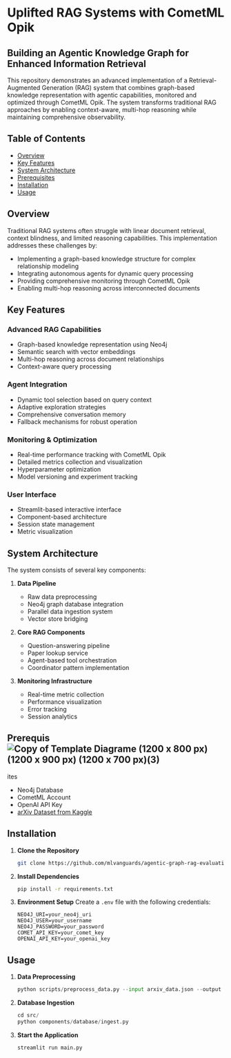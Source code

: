 # Uplifted RAG Systems with CometML Opik
## Building an Agentic Knowledge Graph for Enhanced Information Retrieval

This repository demonstrates an advanced implementation of a Retrieval-Augmented Generation (RAG) system that combines graph-based knowledge representation with agentic capabilities, monitored and optimized through CometML Opik. The system transforms traditional RAG approaches by enabling context-aware, multi-hop reasoning while maintaining comprehensive observability.

## Table of Contents
- [Overview](#overview)
- [Key Features](#key-features)
- [System Architecture](#system-architecture)
- [Prerequisites](#prerequisites)
- [Installation](#installation)
- [Usage](#usage)

## Overview

Traditional RAG systems often struggle with linear document retrieval, context blindness, and limited reasoning capabilities. This implementation addresses these challenges by:
- Implementing a graph-based knowledge structure for complex relationship modeling
- Integrating autonomous agents for dynamic query processing
- Providing comprehensive monitoring through CometML Opik
- Enabling multi-hop reasoning across interconnected documents

## Key Features

### Advanced RAG Capabilities
- Graph-based knowledge representation using Neo4j
- Semantic search with vector embeddings
- Multi-hop reasoning across document relationships
- Context-aware query processing

### Agent Integration
- Dynamic tool selection based on query context
- Adaptive exploration strategies
- Comprehensive conversation memory
- Fallback mechanisms for robust operation

### Monitoring & Optimization
- Real-time performance tracking with CometML Opik
- Detailed metrics collection and visualization
- Hyperparameter optimization
- Model versioning and experiment tracking

### User Interface
- Streamlit-based interactive interface
- Component-based architecture
- Session state management
- Metric visualization

## System Architecture

The system consists of several key components:

1. **Data Pipeline**
   - Raw data preprocessing
   - Neo4j graph database integration
   - Parallel data ingestion system
   - Vector store bridging

2. **Core RAG Components**
   - Question-answering pipeline
   - Paper lookup service
   - Agent-based tool orchestration
   - Coordinator pattern implementation

3. **Monitoring Infrastructure**
   - Real-time metric collection
   - Performance visualization
   - Error tracking
   - Session analytics
  
## Prerequis![Copy of Template Diagrame (1200 x 800 px) (1200 x 900 px) (1200 x 700 px)(3)](https://github.com/user-attachments/assets/79ac7fc8-03f1-41f7-b5f7-37e55955ad11)
ites

- Neo4j Database
- CometML Account
- OpenAI API Key
- [arXiv Dataset from Kaggle](https://www.kaggle.com/datasets/Cornell-University/arxiv)

## Installation

1. **Clone the Repository**
   ```bash
   git clone https://github.com/mlvanguards/agentic-graph-rag-evaluation-cometml.git
   ```

2. **Install Dependencies**
   ```bash
   pip install -r requirements.txt
   ```

3. **Environment Setup**
   Create a `.env` file with the following credentials:
   ```
   NEO4J_URI=your_neo4j_uri
   NEO4J_USER=your_username
   NEO4J_PASSWORD=your_password
   COMET_API_KEY=your_comet_key
   OPENAI_API_KEY=your_openai_key
   ```

## Usage

1. **Data Preprocessing**
   ```python
   python scripts/preprocess_data.py --input arxiv_data.json --output processed_data.json
   ```

2. **Database Ingestion**
   ```python
   cd src/
   python components/database/ingest.py
   ```

3. **Start the Application**
   ```python
   streamlit run main.py
   ```
